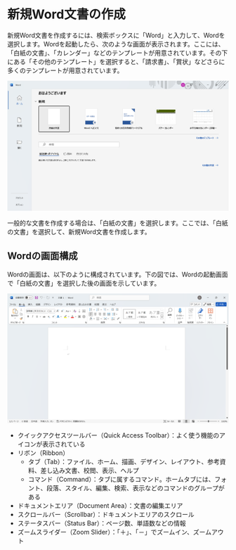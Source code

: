 # 新規Word文書の作成

新規Word文書を作成するには、検索ボックスに「Word」と入力して、Wordを選択します。Wordを起動したら、次のような画面が表示されます。ここには、「白紙の文書」、「カレンダー」などのテンプレートが用意されています。その下にある「その他のテンプレート」を選択すると、「請求書」、「賞状」などさらに多くのテンプレートが用意されています。

![Wordの起動画面](./images/word_start.png)

一般的な文書を作成する場合は、「白紙の文書」を選択します。ここでは、「白紙の文書」を選択して、新規Word文書を作成します。

## Wordの画面構成

Wordの画面は、以下のように構成されています。下の図では、Wordの起動画面で「白紙の文書」を選択した後の画面を示しています。

![白紙の文書](./images/word_blank.png)

- クイックアクセスツールバー（Quick Access Toolbar）：よく使う機能のアイコンが表示されている
- リボン（Ribbon）
  - タブ（Tab）：ファイル、ホーム、描画、デザイン、レイアウト、参考資料、差し込み文書、校閲、表示、ヘルプ
  - コマンド（Command）：タブに属するコマンド。ホームタブには、フォント、段落、スタイル、編集、検索、表示などのコマンドのグループがある
- ドキュメントエリア（Document Area）：文書の編集エリア
- スクロールバー（Scrollbar）：ドキュメントエリアのスクロール
- ステータスバー（Status Bar）：ページ数、単語数などの情報
- ズームスライダー（Zoom Slider）：「＋」、「－」でズームイン、ズームアウト